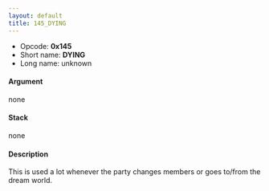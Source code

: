 ```yaml
---
layout: default
title: 145_DYING
---
```


-   Opcode: **0x145**
-   Short name: **DYING**
-   Long name: unknown

#### Argument

none

#### Stack

none

#### Description

This is used a lot whenever the party changes members or goes to/from the dream world.
